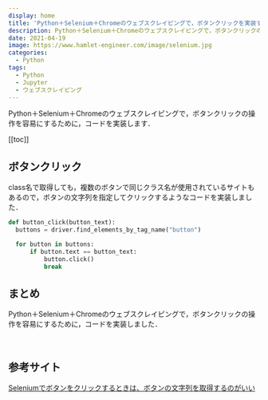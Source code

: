 ```yaml
---
display: home
title: 'Python＋Selenium＋Chromeのウェブスクレイピングで，ボタンクリックを実装する'
description: Python＋Selenium＋Chromeのウェブスクレイピングで，ボタンクリックの操作を容易にするために，コードを実装します
date: 2021-04-19
image: https://www.hamlet-engineer.com/image/selenium.jpg
categories: 
  - Python
tags:
  - Python
  - Jupyter
  - ウェブスクレイピング
---
```

Python＋Selenium＋Chromeのウェブスクレイピングで，ボタンクリックの操作を容易にするために，コードを実装します．<br>
<!-- more -->




[[toc]]

## ボタンクリック
class名で取得しても，複数のボタンで同じクラス名が使用されているサイトもあるので，ボタンの文字列を指定してクリックするようなコードを実装しました．

```python
def button_click(button_text):
  buttons = driver.find_elements_by_tag_name("button")

  for button in buttons:
      if button.text == button_text:
          button.click()
          break
```


## まとめ
Python＋Selenium＋Chromeのウェブスクレイピングで，ボタンクリックの操作を容易にするために，コードを実装しました．

<br>

## 参考サイト
[Seleniumでボタンをクリックするときは、ボタンの文字列を取得するのがいい](https://nonenull.hatenablog.com/entry/2018/07/25/015453)<br>

<ClientOnly>
  <CallInArticleAdsense />
</ClientOnly>